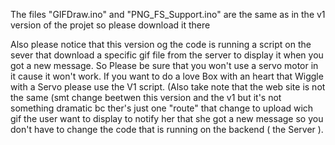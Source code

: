 The files "GIFDraw.ino" and "PNG_FS_Support.ino" are the same as in the v1 version of the projet so please download it there

Also please notice that this version og the code is running a script on the sever that download a specific gif file from the server to display it when you got a new message. So Please be sure that you won't use a servo motor in it cause it won't work. If you want to do a love Box with an heart that Wiggle with a Servo please use the V1 script. (Also take note that the web site is not the same (smt change beetwen this version and the v1 but it's not something dramatic bc ther's just one "route" that change to upload wich gif the user want to display to notify her that she got a new message so you don't have to change the code that is running on the backend ( the Server ). 
